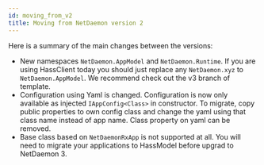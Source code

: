 ```yaml
---
id: moving_from_v2
title: Moving from NetDaemon version 2
---
```


Here is a summary of the main changes between the versions:
- New namespaces `NetDaemon.AppModel` and `NetDaemon.Runtime`. If you are using HassClient today you should just replace any `NetDaemon.xyz` to `NetDaemon.AppModel`. We recommend check out the v3 branch of template.
- Configuration using Yaml is changed. Configuration is now only available as injected `IAppConfig<Class>` in constructor. To migrate, copy public properties to own config class and change the yaml using that class name instead of app name. Class property on yaml can be removed.
- Base class based on `NetDaemonRxApp` is not supported at all. You will need to migrate your applications to HassModel before upgrad to NetDaemon 3.